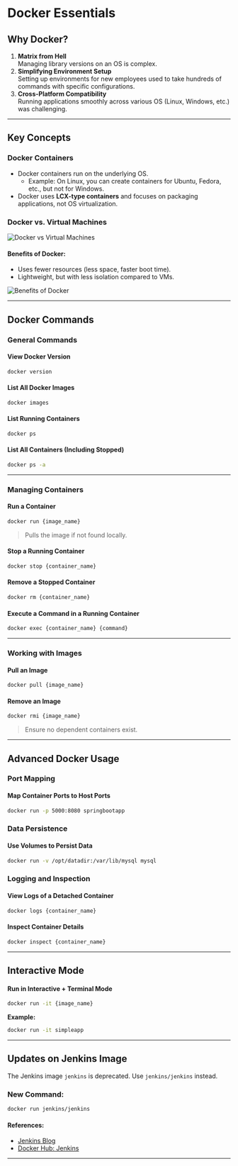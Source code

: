 # Docker Essentials

## Why Docker?

1. **Matrix from Hell**  
   Managing library versions on an OS is complex.  
2. **Simplifying Environment Setup**  
   Setting up environments for new employees used to take hundreds of commands with specific configurations.  
3. **Cross-Platform Compatibility**  
   Running applications smoothly across various OS (Linux, Windows, etc.) was challenging.

---

## Key Concepts

### Docker Containers
- Docker containers run on the underlying OS.  
  - Example: On Linux, you can create containers for Ubuntu, Fedora, etc., but not for Windows.  
- Docker uses **LCX-type containers** and focuses on packaging applications, not OS virtualization.  

### Docker vs. Virtual Machines  

![Docker vs Virtual Machines](dockervsvm.png)

#### Benefits of Docker:
- Uses fewer resources (less space, faster boot time).  
- Lightweight, but with less isolation compared to VMs.

![Benefits of Docker](benefits.png)  

---

## Docker Commands

### General Commands
#### **View Docker Version**
```bash
docker version
```

#### **List All Docker Images**
```bash
docker images
```

#### **List Running Containers**
```bash
docker ps
```

#### **List All Containers (Including Stopped)**
```bash
docker ps -a
```

---

### Managing Containers
#### **Run a Container**
```bash
docker run {image_name}
```
> Pulls the image if not found locally.  

#### **Stop a Running Container**
```bash
docker stop {container_name}
```

#### **Remove a Stopped Container**
```bash
docker rm {container_name}
```

#### **Execute a Command in a Running Container**
```bash
docker exec {container_name} {command}
```

---

### Working with Images
#### **Pull an Image**
```bash
docker pull {image_name}
```

#### **Remove an Image**
```bash
docker rmi {image_name}
```
> Ensure no dependent containers exist.

---

## Advanced Docker Usage

### Port Mapping
#### **Map Container Ports to Host Ports**
```bash
docker run -p 5000:8080 springbootapp
```

### Data Persistence
#### **Use Volumes to Persist Data**
```bash
docker run -v /opt/datadir:/var/lib/mysql mysql
```

### Logging and Inspection
#### **View Logs of a Detached Container**
```bash
docker logs {container_name}
```

#### **Inspect Container Details**
```bash
docker inspect {container_name}
```

---

## Interactive Mode
#### **Run in Interactive + Terminal Mode**
```bash
docker run -it {image_name}
```

**Example:**
```bash
docker run -it simpleapp
```

---

## Updates on Jenkins Image

The Jenkins image `jenkins` is deprecated. Use `jenkins/jenkins` instead.  

### New Command:
```bash
docker run jenkins/jenkins
```

#### References:
- [Jenkins Blog](https://www.jenkins.io/blog/2018/12/10/the-official-Docker-image/)  
- [Docker Hub: Jenkins](https://hub.docker.com/r/jenkins/jenkins/)

---

